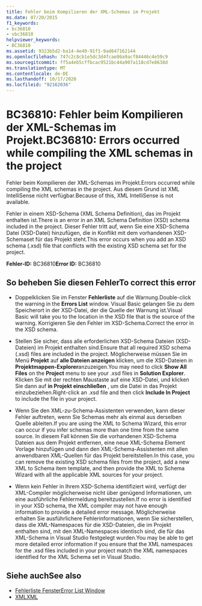 ```yaml
---
title: Fehler beim Kompilieren der XML-Schemas im Projekt
ms.date: 07/20/2015
f1_keywords:
- bc36810
- vbc36810
helpviewer_keywords:
- BC36810
ms.assetid: 9323b5d2-ba14-4e49-91f1-9ad647162144
ms.openlocfilehash: 747c2c8cb1e5dc3d4fcae86a9acf84446c4e59c9
ms.sourcegitcommit: ff5a4eb5cffbcac9521bc44a907a118cd7e8638d
ms.translationtype: MT
ms.contentlocale: de-DE
ms.lasthandoff: 10/17/2020
ms.locfileid: "92162036"
---
```

# <a name="bc36810-errors-occurred-while-compiling-the-xml-schemas-in-the-project"></a><span data-ttu-id="c5a1c-102">BC36810: Fehler beim Kompilieren der XML-Schemas im Projekt.</span><span class="sxs-lookup"><span data-stu-id="c5a1c-102">BC36810: Errors occurred while compiling the XML schemas in the project</span></span>

<span data-ttu-id="c5a1c-103">Fehler beim Kompilieren der XML-Schemas im Projekt.</span><span class="sxs-lookup"><span data-stu-id="c5a1c-103">Errors occurred while compiling the XML schemas in the project.</span></span> <span data-ttu-id="c5a1c-104">Aus diesem Grund ist XML IntelliSense nicht verfügbar.</span><span class="sxs-lookup"><span data-stu-id="c5a1c-104">Because of this, XML IntelliSense is not available.</span></span>

 <span data-ttu-id="c5a1c-105">Fehler in einem XSD-Schema (XML Schema Definition), das im Projekt enthalten ist.</span><span class="sxs-lookup"><span data-stu-id="c5a1c-105">There is an error in an XML Schema Definition (XSD) schema included in the project.</span></span> <span data-ttu-id="c5a1c-106">Dieser Fehler tritt auf, wenn Sie eine XSD-Schema Datei (XSD-Datei) hinzufügen, die in Konflikt mit dem vorhandenen XSD-Schemaset für das Projekt steht.</span><span class="sxs-lookup"><span data-stu-id="c5a1c-106">This error occurs when you add an XSD schema (.xsd) file that conflicts with the existing XSD schema set for the project.</span></span>

 <span data-ttu-id="c5a1c-107">**Fehler-ID:** BC36810</span><span class="sxs-lookup"><span data-stu-id="c5a1c-107">**Error ID:** BC36810</span></span>

## <a name="to-correct-this-error"></a><span data-ttu-id="c5a1c-108">So beheben Sie diesen Fehler</span><span class="sxs-lookup"><span data-stu-id="c5a1c-108">To correct this error</span></span>

- <span data-ttu-id="c5a1c-109">Doppelklicken Sie im Fenster **Fehlerliste** auf die Warnung.</span><span class="sxs-lookup"><span data-stu-id="c5a1c-109">Double-click the warning in the **Errors List** window.</span></span> <span data-ttu-id="c5a1c-110">Visual Basic gelangen Sie zu dem Speicherort in der XSD-Datei, der die Quelle der Warnung ist.</span><span class="sxs-lookup"><span data-stu-id="c5a1c-110">Visual Basic will take you to the location in the XSD file that is the source of the warning.</span></span> <span data-ttu-id="c5a1c-111">Korrigieren Sie den Fehler im XSD-Schema.</span><span class="sxs-lookup"><span data-stu-id="c5a1c-111">Correct the error in the XSD schema.</span></span>

- <span data-ttu-id="c5a1c-112">Stellen Sie sicher, dass alle erforderlichen XSD-Schema Dateien (XSD-Dateien) im Projekt enthalten sind.</span><span class="sxs-lookup"><span data-stu-id="c5a1c-112">Ensure that all required XSD schema (.xsd) files are included in the project.</span></span> <span data-ttu-id="c5a1c-113">Möglicherweise müssen Sie im Menü **Projekt** auf **alle Dateien anzeigen** klicken, um die XSD-Dateien in **Projektmappen-Explorer**anzuzeigen.</span><span class="sxs-lookup"><span data-stu-id="c5a1c-113">You may need to click **Show All Files** on the **Project** menu to see your .xsd files in **Solution Explorer**.</span></span> <span data-ttu-id="c5a1c-114">Klicken Sie mit der rechten Maustaste auf eine XSD-Datei, und klicken Sie dann auf **in Projekt einschließen** , um die Datei in das Projekt einzubeziehen.</span><span class="sxs-lookup"><span data-stu-id="c5a1c-114">Right-click an .xsd file and then click **Include In Project** to include the file in your project.</span></span>

- <span data-ttu-id="c5a1c-115">Wenn Sie den XML-zu-Schema-Assistenten verwenden, kann dieser Fehler auftreten, wenn Sie Schemas mehr als einmal aus derselben Quelle ableiten.</span><span class="sxs-lookup"><span data-stu-id="c5a1c-115">If you are using the XML to Schema Wizard, this error can occur if you infer schemas more than one time from the same source.</span></span> <span data-ttu-id="c5a1c-116">In diesem Fall können Sie die vorhandenen XSD-Schema Dateien aus dem Projekt entfernen, eine neue XML-Schema Element Vorlage hinzufügen und dann den XML-Schema-Assistenten mit allen anwendbaren XML-Quellen für das Projekt bereitstellen.</span><span class="sxs-lookup"><span data-stu-id="c5a1c-116">In this case, you can remove the existing XSD schema files from the project, add a new XML to Schema item template, and then provide the XML to Schema Wizard with all the applicable XML sources for your project.</span></span>

- <span data-ttu-id="c5a1c-117">Wenn kein Fehler in Ihrem XSD-Schema identifiziert wird, verfügt der XML-Compiler möglicherweise nicht über genügend Informationen, um eine ausführliche Fehlermeldung bereitzustellen.</span><span class="sxs-lookup"><span data-stu-id="c5a1c-117">If no error is identified in your XSD schema, the XML compiler may not have enough information to provide a detailed error message.</span></span> <span data-ttu-id="c5a1c-118">Möglicherweise erhalten Sie ausführlichere Fehlerinformationen, wenn Sie sicherstellen, dass die XML-Namespaces für die XSD-Dateien, die im Projekt enthalten sind, mit den XML-Namespaces identisch sind, die für das XML-Schema in Visual Studio festgelegt wurden.</span><span class="sxs-lookup"><span data-stu-id="c5a1c-118">You may be able to get more detailed error information if you ensure that the XML namespaces for the .xsd files included in your project match the XML namespaces identified for the XML Schema set in Visual Studio.</span></span>

## <a name="see-also"></a><span data-ttu-id="c5a1c-119">Siehe auch</span><span class="sxs-lookup"><span data-stu-id="c5a1c-119">See also</span></span>

- [<span data-ttu-id="c5a1c-120">Fehlerliste Fenster</span><span class="sxs-lookup"><span data-stu-id="c5a1c-120">Error List Window</span></span>](/visualstudio/ide/reference/error-list-window)
- [<span data-ttu-id="c5a1c-121">XML</span><span class="sxs-lookup"><span data-stu-id="c5a1c-121">XML</span></span>](../../programming-guide/language-features/xml/index.md)
